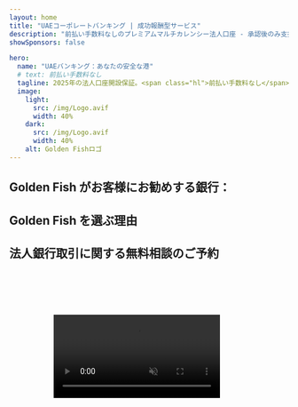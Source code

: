```yaml
---
layout: home
title: "UAEコーポレートバンキング | 成功報酬型サービス"
description: "前払い手数料なしのプレミアムマルチカレンシー法人口座 - 承認後のみ支払い。96%の成功率を誇る完全な申請管理。口座開設保証付き。"
showSponsors: false

hero:
  name: "UAEバンキング：あなたの安全な港"
  # text: 前払い手数料なし
  tagline: 2025年の法人口座開設保証。<span class="hl">前払い手数料なし</span> - 承認後のみ支払い。96%の成功率。
  image:
    light:
      src: /img/Logo.avif
      width: 40%
    dark:
      src: /img/Logo.avif
      width: 40%
    alt: Golden Fishロゴ
---
```


<FeatureCards :features="[
  {
    title: '口座開設保証',
    bullet: '✓',
    items: [
      '最初の口座承認は2ヶ月保証',
      '2番目の口座は3ヶ月保証',
      '質の高いビジネスプラン作成',
      '包括的なデューデリジェンスサポート',
      '銀行との直接的なコミュニケーション戦略',
      '完全な銀行パッケージのセットアップ'
    ],
    linkText: 'Read More',
    link: '../../corporate-banking-services/guaranteed-account-approvals',
    icon: {
      light: '/video/iStock-2186765808.mp4',
      dark: '/video/iStock-2166377244.mp4',
      alt: '銀行要件',
    }
  },
]" />

<FeatureCards :features="[
  {
    title: 'ハイリスクビジネス向けUAE銀行口座',
    items: [
      'EDD（強化されたデューデリジェンス）に関する専門的なガイダンス',
      '取引モニタリングとリスク管理',
      'コンプライアンスポリシーと手順のセットアップ',
      '銀行との関係管理',
      '定期的なコンプライアンス更新と監査',
      '口座セキュリティのための緊急時対応計画'
    ],
    linkText: 'Read More',
    link: '../../corporate-banking-services/UAE-Bank-Accounts-for-High-Risk-Business',
    icon: {
      light: '/img/iStock-1333000394.avif',
      dark: '/img/iStock-584576538.avif',
      alt: 'バンキングサービス',
    }
  },
  {
    title: 'コンプライアンスを維持：UAEビジネスの保護',
    items: [
      '潜在的リスクを特定するための定期的なコンプライアンス監査',
      '政府承認のための完全なPROサービス',
      'ライセンス更新管理とアラート',
      'バンキングコンサルティングと口座維持',
      'VATとESRコンプライアンスサポート',
      '従業員ビザと労働法コンプライアンス',
      '規制更新に関するトレーニングワークショップ'
    ],
    linkText: 'Read More',
    link: '../../company-registration/Protect-Your-Business',
    icon: {
      light: '/img/iStock-1382278859.jpg',
      dark: '/img/iStock-1867623684.jpg',
      alt: 'バンキングサービス',
    }
  },
  {
    title: 'UAEコーポレートバンキングの利点',
    items: [
      'ムーディーズ評価**Aa2**の強固な銀行システム',
      '**1980年以降の固定USD為替レート**',
      '資本移動の制限なし',
      '1,840億米ドル以上の外貨準備高',
      '政治的・経済的安定性',
      '政府支援の銀行システム',
      '世界クラスのデジタルバンキング'
    ],
    linkText: 'Read More',
    link: '../../company-registration/banking',
    icon: {
      light: '/img/iStock-1032707788.jpg',
      dark: '/img/iStock-1152367067.avif',
      alt: 'バンキングプロセス',
    }
  }
]" />

## Golden Fish がお客様にお勧めする銀行：

<!--@include: /../../include/recommended-banks.md-->

## Golden Fish を選ぶ理由

<BenefitsList :features="[
  {
    icon: '🏢',
    title: 'UAEでの現地専門知識',
    text: 'ドバイの専門スタッフが、プロセスの各段階で専門的なガイダンスを提供します。'
  },
  {
    icon: '📊',
    title: '実証された成功率',
    text: '当社のプレミアム処理を通じて発行されたビザ、銀行口座、会社登録の承認率は90％以上で、数百件の実績があります。'
  },
  {
    icon: '💸',
    title: '**成功報酬制**',
    text: '[承認後のみの支払い](/uae-business/benefits/success-based-fees)。隠れた費用のない完全な透明性。'
  },
]" />

## 法人銀行取引に関する無料相談のご予約

<video  autoplay muted playsinline style="padding: 80px" >
  <source src="/video/iStock-2185918790.mp4" type="video/mp4">
</video>

<ContactFormModal 
  formName="Banking [offer]" 
  buttonText="無料相談を予約する" 
  categoryLabel="必要なサポートレベル: *" 
  categoryPlaceholderText="サポートレベルを選択してください"
  messageLabel="相談の準備にご協力ください（推奨）"
  messagePlaceholderText="ビジネスの種類、事業展開地域、想定取引量、特定の銀行取引ニーズ（多通貨、貿易金融など）についてお知らせください"
  :services="[
  'ベーシック — 基本的な書類作成と口座開設相談のみ',
  'スタンダード — 完全な書類作成と全銀行取引段階のガイダンス',
  '包括的 — お客様の関与を最小限に抑えた銀行取引の完全サポート',
  'カスタム — 大量取引や多国籍構造についての相談が必要',
  ]"
/>